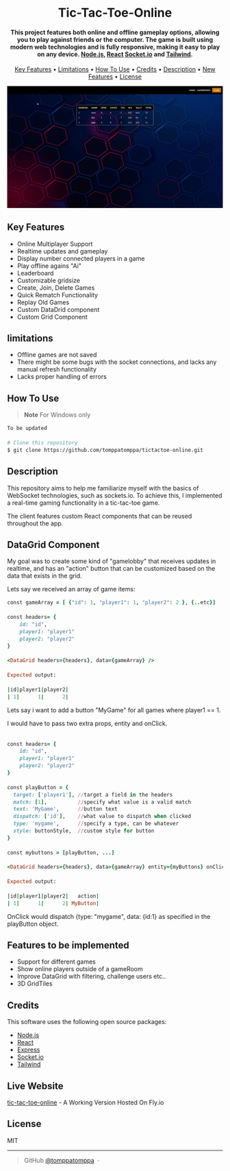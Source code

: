 <h1 align="center">
  <br>
  Tic-Tac-Toe-Online
  <br>
</h1>

<h4 align="center">This project features both online and offline gameplay options, allowing you to play against friends or the computer. The game is built using modern web technologies and is fully responsive, making it easy to play on any device. <a href="https://nodejs.org/en" target="_blank">Node.js</a>, <a href="https://react.dev/" target="_blank">React</a> <a href="https://socket.io/" target="_blank">Socket.io</a> and <a href="https://tailwindcss.com/" target="_blank">Tailwind</a>.</h4>

<p align="center">
  <a href="#key-features">Key Features</a> •
  <a href="#limitations">Limitations</a> •
  <a href="#how-to-use">How To Use</a> •
  <a href="#credits">Credits</a> •
  <a href="#description">Description</a> •
  <a href="#features">New Features</a> •
  <a href="#license">License</a>
</p>

<p align="center">
 <img src="tictactoe.gif" />
</p>

## Key Features

- Online Multiplayer Support
- Realtime updates and gameplay
- Display number connected players in a game
- Play offline agains "Ai"
- Leaderboard
- Customizable gridsize
- Create, Join, Delete Games
- Quick Rematch Functionality
- Replay Old Games
- Custom DataDrid component
- Custom Grid Component

## limitations

- Offline games are not saved
- There might be some bugs with the socket connections, and lacks any manual refresh functionality
- Lacks proper handling of errors

## How To Use

> **Note**
> For Windows only

```bash
To be updated

# Clone this repository
$ git clone https://github.com/tomppatomppa/tictactoe-online.git

```

## Description

This repository aims to help me familiarize myself with the basics of WebSocket technologies, such as sockets.io. To achieve this, I implemented a real-time gaming functionality in a tic-tac-toe game.

The client features custom React components that can be reused throughout the app.

## DataGrid Component

My goal was to create some kind of "gamelobby" that receives updates in realtime, and has an "action" button that can be customized based on the data that exists in the grid.

Lets say we received an array of game items:

```ruby
const gameArray = [ {"id": 1, "player1": 1, "player2": 2 }, {..etc}]

const headers= {
    id: "id",
    player1: "player1"
    player2: "player2"
}

<DataGrid headers={headers}, data={gameArray} />

Expected output:

|id|player1|player2|
| 1|      1|      2|

```

Lets say i want to add a button "MyGame" for all games where player1 == 1.

I would have to pass two extra props, entity and onClick.

```ruby

const headers= {
    id: "id",
    player1: "player1"
    player2: "player2"
}

const playButton = {
  target: ['player1'], //target a field in the headers
  match: [1],          //specify what value is a valid match
  text: 'MyGame',      //button text
  dispatch: ['id'],    //what value to dispatch when clicked
  type: 'mygame',      //specify a type, can be whatever
  style: buttonStyle,  //custom style for button
}

const mybuttons = [playButton, ...]

<DataGrid headers={headers}, data={gameArray} entity={myButtons} onClick={onClickFunction} />

Expected output:

|id|player1|player2|   action|
| 1|      1|      2| MyButton|


```

OnClick would dispatch {type: "mygame", data: {id:1} as specified in the playButton object.

## Features to be implemented

- Support for different games
- Show online players outside of a gameRoom
- Improve DataGrid with filtering, challenge users etc..
- 3D GridTiles

## Credits

This software uses the following open source packages:

- [Node.js](https://nodejs.org/en)
- [React](https://react.dev/)
- [Express](https://expressjs.com/)
- [Socket.io](https://socket.io/)
- [Tailwind](https://tailwindcss.com/)

## Live Website

[tic-tac-toe-online](https://tictactoe-online.fly.dev/) - A Working Version Hosted On Fly.io

## License

MIT

---

> GitHub [@tomppatomppa](https://github.com/tomppatomppa) &nbsp;&middot;&nbsp;
